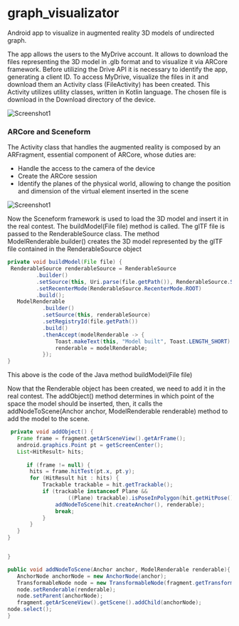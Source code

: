# graph_visualizator
Android app to visualize in augmented reality 3D models of undirected graph.

The app allows the users to the MyDrive account.
It allows to download the files representing the 3D model in .glb format and to visualize it via ARCore framework.
Before utilizing the Drive API it is necessary to identify the app, generating a client ID.
To access MyDrive, visualize the files in it and download them an Activity class (FileActivity) has been created.
This Activity utilizes utility classes, written in Kotlin language.
The chosen file is download in the Download directory of the device.


![Screenshot1](./screenshot2.jpeg "Screenshot1")

### ARCore and Sceneform

The Activity class that handles the augmented reality is composed by an ARFragment, essential component of ARCore, whose 
duties are:
- Handle the access to the camera of the device
- Create the ARCore session
- Identify the planes of the physical world, allowing to change the position and dimension of the virtual element inserted in the scene


![Screenshot1](./screenshot2.jpeg "Screenshot1")

Now the Sceneform framework is used to load the 3D model and insert it in the real contest.
The buildModel(File file) method is called.
The glTF file is passed to the RenderableSource class.
The method ModelRenderable.builder() creates the 3D model represented by the glTF file contained in the RenderableSource object

```java
private void buildModel(File file) {
 RenderableSource renderableSource = RenderableSource
         .builder()
         .setSource(this, Uri.parse(file.getPath()), RenderableSource.SourceType.GLB)
         .setRecenterMode(RenderableSource.RecenterMode.ROOT)
         .build();
   ModelRenderable
           .builder()
           .setSource(this, renderableSource)
           .setRegistryId(file.getPath())
           .build()
           .thenAccept(modelRenderable -> {
               Toast.makeText(this, "Model built", Toast.LENGTH_SHORT).show();
               renderable = modelRenderable;
           });
}

```

This above is the code of the Java method buildModel(File file)

Now that the Renderable object has been created, we need to add it in the real contest.
The addObject() method determines in which point of the space the model should be inserted, then, it calls the
addNodeToScene(Anchor anchor, ModelRenderable renderable) method to add the model to the scene.



```java
 private void addObject() {
   Frame frame = fragment.getArSceneView().getArFrame();
   android.graphics.Point pt = getScreenCenter();
   List<HitResult> hits;
   
      if (frame != null) {
       hits = frame.hitTest(pt.x, pt.y);
       for (HitResult hit : hits) {
           Trackable trackable = hit.getTrackable();
           if (trackable instanceof Plane &&
                   ((Plane) trackable).isPoseInPolygon(hit.getHitPose())) {
               addNodeToScene(hit.createAnchor(), renderable);
               break;
           }
       }
   }
}


}

```

```java
public void addNodeToScene(Anchor anchor, ModelRenderable renderable){
   AnchorNode anchorNode = new AnchorNode(anchor);
   TransformableNode node = new TransformableNode(fragment.getTransformationSystem());
   node.setRenderable(renderable);
   node.setParent(anchorNode); 
   fragment.getArSceneView().getScene().addChild(anchorNode);
node.select();
}


```


